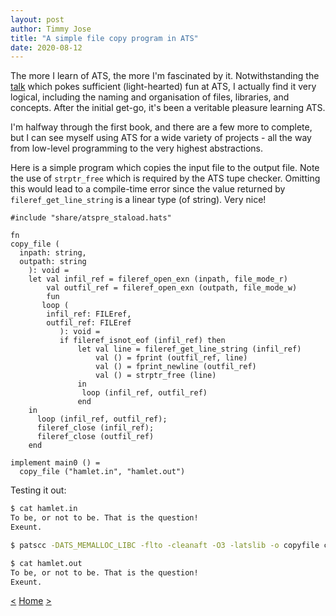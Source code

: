 ```yaml
---
layout: post
author: Timmy Jose
title: "A simple file copy program in ATS"
date: 2020-08-12
---
```


The more I learn of ATS, the more I'm fascinated by it. Notwithstanding the [talk](https://youtu.be/zt0OQb1DBko) which pokes sufficient (light-hearted) fun at ATS, I actually find it very logical, including the naming and organisation of files, libraries, and concepts. 
After the initial get-go, it's been a veritable pleasure learning ATS.

I'm halfway through the first book, and there are a few more to complete, but I can see myself using ATS for a wide variety of projects - all the way from low-level programming
to the very highest abstractions.

Here is a simple program which copies the input file to the output file. Note the use of `strptr_free` which is required by the ATS tupe checker. Omitting this would lead to a 
compile-time error since the value returned by `fileref_get_line_string` is a linear type (of string). Very nice!

```
#include "share/atspre_staload.hats"

fn
copy_file (
  inpath: string,
  outpath: string
    ): void = 
    let val infil_ref = fileref_open_exn (inpath, file_mode_r)
        val outfil_ref = fileref_open_exn (outpath, file_mode_w)
        fun
       loop (
        infil_ref: FILEref,
        outfil_ref: FILEref
           ): void = 
           if fileref_isnot_eof (infil_ref) then
               let val line = fileref_get_line_string (infil_ref)
                   val () = fprint (outfil_ref, line)
                   val () = fprint_newline (outfil_ref)
                   val () = strptr_free (line)
               in
                loop (infil_ref, outfil_ref)
               end
    in
      loop (infil_ref, outfil_ref);
      fileref_close (infil_ref);
      fileref_close (outfil_ref)
    end

implement main0 () = 
  copy_file ("hamlet.in", "hamlet.out")
```

Testing it out:

```bash
$ cat hamlet.in
To be, or not to be. That is the question!
Exeunt.

$ patscc -DATS_MEMALLOC_LIBC -flto -cleanaft -O3 -latslib -o copyfile copyfile.dats && ./copyfile

$ cat hamlet.out
To be, or not to be. That is the question!
Exeunt.
```

[<](2020-08-11-line-number-closure-in-ats)
[Home](/index.html)
[>](2020-09-01-matrix-operations-in-idris)

